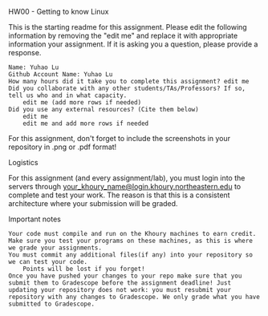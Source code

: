 HW00 - Getting to know Linux

This is the starting readme for this assignment. Please edit the following information by removing the "edit me" and replace it with appropriate information your assignment. If it is asking you a question, please provide a response. 

    Name: Yuhao Lu
    Github Account Name: Yuhao Lu
    How many hours did it take you to complete this assignment? edit me
    Did you collaborate with any other students/TAs/Professors? If so, tell us who and in what capacity.
        edit me (add more rows if needed)
    Did you use any external resources? (Cite them below)
        edit me
        edit me and add more rows if needed

For this assignment, don't forget to include the screenshots in your repository in .png or .pdf format!

Logistics

For this assignment (and every assignment/lab), you must login into the servers through your_khoury_name@login.khoury.northeastern.edu to complete and test your work. The reason is that this is a consistent architecture where your submission will be graded.

Important notes

    Your code must compile and run on the Khoury machines to earn credit. Make sure you test your programs on these machines, as this is where we grade your assignments.
    You must commit any additional files(if any) into your repository so we can test your code.
        Points will be lost if you forget!
    Once you have pushed your changes to your repo make sure that you submit them to Gradescope before the assignment deadline! Just updating your repository does not work: you must resubmit your repository with any changes to Gradescope. We only grade what you have submitted to Gradescope. 

